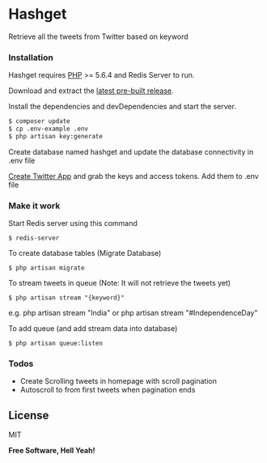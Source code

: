 # Hashget

Retrieve all the tweets from Twitter based on keyword

### Installation

Hashget requires [PHP](http://www.php.net/) >= 5.6.4 and Redis Server to run.

Download and extract the [latest pre-built release](https://github.com/kavanpancholi/hashget).

Install the dependencies and devDependencies and start the server.

```sh
$ composer update
$ cp .env-example .env
$ php artisan key:generate
```
Create database named hashget and update the database connectivity in .env file

[Create Twitter App](https://apps.twitter.com/app/new) and grab the keys and access tokens. Add them to .env file

### Make it work
Start Redis server using this command
```
$ redis-server
```

To create database tables (Migrate Database)
```
$ php artisan migrate
```
To stream tweets in queue (Note: It will not retrieve the tweets yet)
```
$ php artisan stream "{keyword}"
```
e.g. php artisan stream "India" or php artisan stream "#IndependenceDay"

To add queue (and add stream data into database)
```
$ php artisan queue:listen
```

### Todos
 - Create Scrolling tweets in homepage with scroll pagination
 - Autoscroll to from first tweets when pagination ends

License
----

MIT

**Free Software, Hell Yeah!**
